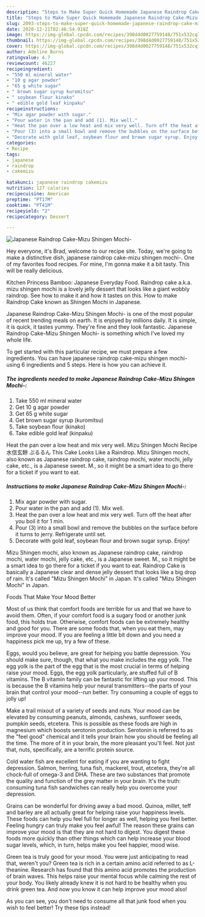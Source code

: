 ```yaml
---
description: "Steps to Make Super Quick Homemade Japanese Raindrop Cake-Mizu Shingen Mochi-"
title: "Steps to Make Super Quick Homemade Japanese Raindrop Cake-Mizu Shingen Mochi-"
slug: 2093-steps-to-make-super-quick-homemade-japanese-raindrop-cake-mizu-shingen-mochi
date: 2020-12-21T02:46:54.918Z
image: https://img-global.cpcdn.com/recipes/398d4d0027759148/751x532cq70/japanese-raindrop-cake-mizu-shingen-mochi-recipe-main-photo.jpg
thumbnail: https://img-global.cpcdn.com/recipes/398d4d0027759148/751x532cq70/japanese-raindrop-cake-mizu-shingen-mochi-recipe-main-photo.jpg
cover: https://img-global.cpcdn.com/recipes/398d4d0027759148/751x532cq70/japanese-raindrop-cake-mizu-shingen-mochi-recipe-main-photo.jpg
author: Adeline Burns
ratingvalue: 4.7
reviewcount: 46227
recipeingredient:
- "550 ml mineral water"
- "10 g agar powder"
- "65 g white sugar"
- " brown sugar syrup kuromitsu"
- " soybean flour kinako"
- " edible gold leaf kinpaku"
recipeinstructions:
- "Mix agar powder with sugar."
- "Pour water in the pan and add (1). Mix well."
- "Heat the pan over a low heat and mix very well. Turn off the heat after you boil it for 1 min."
- "Pour (3) into a small bowl and remove the bubbles on the surface before it turns to jerry. Refrigerate until set."
- "Decorate with gold leaf, soybean flour and brown sugar syrup. Enjoy!"
categories:
- Recipe
tags:
- japanese
- raindrop
- cakemizu

katakunci: japanese raindrop cakemizu 
nutrition: 127 calories
recipecuisine: American
preptime: "PT17M"
cooktime: "PT41M"
recipeyield: "2"
recipecategory: Dessert

---
```



![Japanese Raindrop Cake-Mizu Shingen Mochi-](https://img-global.cpcdn.com/recipes/398d4d0027759148/751x532cq70/japanese-raindrop-cake-mizu-shingen-mochi-recipe-main-photo.jpg)

Hey everyone, it's Brad, welcome to our recipe site. Today, we're going to make a distinctive dish, japanese raindrop cake-mizu shingen mochi-. One of my favorites food recipes. For mine, I'm gonna make it a bit tasty. This will be really delicious.

Kitchen Princess Bamboo: Japanese Everyday Food. Raindrop cake a.k.a. mizu shingen mochi is a lovely jelly dessert that looks like a giant wobbly raindrop. See how to make it and how it tastes on this. How to make Raindrop Cake known as Shingen Mochi in Japanese.

Japanese Raindrop Cake-Mizu Shingen Mochi- is one of the most popular of recent trending meals on earth. It is enjoyed by millions daily. It is simple, it is quick, it tastes yummy. They're fine and they look fantastic. Japanese Raindrop Cake-Mizu Shingen Mochi- is something which I've loved my whole life.


To get started with this particular recipe, we must prepare a few ingredients. You can have japanese raindrop cake-mizu shingen mochi- using 6 ingredients and 5 steps. Here is how you can achieve it.

<!--inarticleads1-->

##### The ingredients needed to make Japanese Raindrop Cake-Mizu Shingen Mochi-:

1. Take 550 ml mineral water
1. Get 10 g agar powder
1. Get 65 g white sugar
1. Get  brown sugar syrup (kuromitsu)
1. Take  soybean flour (kinako)
1. Take  edible gold leaf (kinpaku)


Heat the pan over a low heat and mix very well. Mizu Shingen Mochi Recipe 水信玄餅 ぷるるん This Cake Looks Like a Raindrop. Mizu Shingen mochi, also known as Japanese raindrop cake, raindrop mochi, water mochi, jelly cake, etc., is a Japanese sweet. M., so it might be a smart idea to go there for a ticket if you want to eat. 

<!--inarticleads2-->

##### Instructions to make Japanese Raindrop Cake-Mizu Shingen Mochi-:

1. Mix agar powder with sugar.
1. Pour water in the pan and add (1). Mix well.
1. Heat the pan over a low heat and mix very well. Turn off the heat after you boil it for 1 min.
1. Pour (3) into a small bowl and remove the bubbles on the surface before it turns to jerry. Refrigerate until set.
1. Decorate with gold leaf, soybean flour and brown sugar syrup. Enjoy!


Mizu Shingen mochi, also known as Japanese raindrop cake, raindrop mochi, water mochi, jelly cake, etc., is a Japanese sweet. M., so it might be a smart idea to go there for a ticket if you want to eat. Raindrop Cake is basically a Japanese clear and dense jelly dessert that looks like a big drop of rain. It&#39;s called &#34;Mizu Shingen Mochi&#34; in Japan. It&#39;s called &#34;Mizu Shingen Mochi&#34; in Japan. 

Foods That Make Your Mood Better


Most of us think that comfort foods are terrible for us and that we have to avoid them. Often, if your comfort food is a sugary food or another junk food, this holds true. Otherwise, comfort foods can be extremely healthy and good for you. There are some foods that, when you eat them, may improve your mood. If you are feeling a little bit down and you need a happiness pick me up, try a few of these.

Eggs, would you believe, are great for helping you battle depression. You should make sure, though, that what you make includes the egg yolk. The egg yolk is the part of the egg that is the most crucial in terms of helping raise your mood. Eggs, the egg yolk particularly, are stuffed full of B vitamins. The B vitamin family can be fantastic for lifting up your mood. This is because the B vitamins help your neural transmitters--the parts of your brain that control your mood--run better. Try consuming a couple of eggs to jolly up!

Make a trail mixout of a variety of seeds and nuts. Your mood can be elevated by consuming peanuts, almonds, cashews, sunflower seeds, pumpkin seeds, etcetera. This is possible as these foods are high in magnesium which boosts serotonin production. Serotonin is referred to as the "feel good" chemical and it tells your brain how you should be feeling all the time. The more of it in your brain, the more pleasant you'll feel. Not just that, nuts, specifically, are a terrific protein source.

Cold water fish are excellent for eating if you are wanting to fight depression. Salmon, herring, tuna fish, mackerel, trout, etcetera, they're all chock-full of omega-3 and DHA. These are two substances that promote the quality and function of the grey matter in your brain. It's the truth: consuming tuna fish sandwiches can really help you overcome your depression. 

Grains can be wonderful for driving away a bad mood. Quinoa, millet, teff and barley are all actually great for helping raise your happiness levels. These foods can help you feel full for longer as well, helping you feel better. Feeling hungry can truly make you feel awful! The reason these grains can improve your mood is that they are not hard to digest. You digest these foods more quickly than other things which can help increase your blood sugar levels, which, in turn, helps make you feel happier, mood wise.

Green tea is truly good for your mood. You were just anticipating to read that, weren't you? Green tea is rich in a certain amino acid referred to as L-theanine. Research has found that this amino acid promotes the production of brain waves. This helps raise your mental focus while calming the rest of your body. You likely already knew it is not hard to be healthy when you drink green tea. And now you know it can help improve your mood also!

As you can see, you don't need to consume all that junk food when you wish to feel better! Try  these tips  instead!

